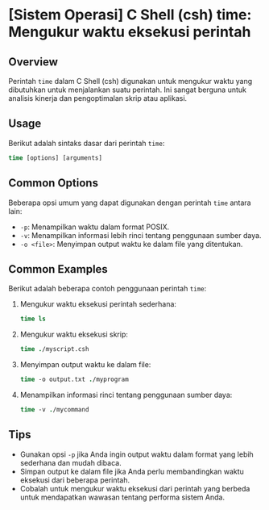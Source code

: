 # [Sistem Operasi] C Shell (csh) time: Mengukur waktu eksekusi perintah

## Overview
Perintah `time` dalam C Shell (csh) digunakan untuk mengukur waktu yang dibutuhkan untuk menjalankan suatu perintah. Ini sangat berguna untuk analisis kinerja dan pengoptimalan skrip atau aplikasi.

## Usage
Berikut adalah sintaks dasar dari perintah `time`:

```csh
time [options] [arguments]
```

## Common Options
Beberapa opsi umum yang dapat digunakan dengan perintah `time` antara lain:

- `-p`: Menampilkan waktu dalam format POSIX.
- `-v`: Menampilkan informasi lebih rinci tentang penggunaan sumber daya.
- `-o <file>`: Menyimpan output waktu ke dalam file yang ditentukan.

## Common Examples
Berikut adalah beberapa contoh penggunaan perintah `time`:

1. Mengukur waktu eksekusi perintah sederhana:
   ```csh
   time ls
   ```

2. Mengukur waktu eksekusi skrip:
   ```csh
   time ./myscript.csh
   ```

3. Menyimpan output waktu ke dalam file:
   ```csh
   time -o output.txt ./myprogram
   ```

4. Menampilkan informasi rinci tentang penggunaan sumber daya:
   ```csh
   time -v ./mycommand
   ```

## Tips
- Gunakan opsi `-p` jika Anda ingin output waktu dalam format yang lebih sederhana dan mudah dibaca.
- Simpan output ke dalam file jika Anda perlu membandingkan waktu eksekusi dari beberapa perintah.
- Cobalah untuk mengukur waktu eksekusi dari perintah yang berbeda untuk mendapatkan wawasan tentang performa sistem Anda.